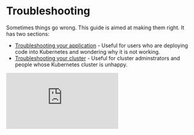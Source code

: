 # Troubleshooting
Sometimes things go wrong.  This guide is aimed at making them right.  It has two sections:
   * [Troubleshooting your application](application-troubleshooting.md) - Useful for users who are deploying code into Kubernetes and wondering why it is not working.
   * [Troubleshooting your cluster](cluster-troubleshooting) - Useful for cluster adminstrators and people whose Kubernetes cluster is unhappy.


[![Analytics](https://kubernetes-site.appspot.com/UA-36037335-10/GitHub/docs/troubleshooting.md?pixel)]()
